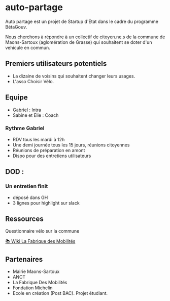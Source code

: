 # auto-partage

Auto partage est un projet de Startup d'Etat dans le cadre du programme BétaGouv.

Nous cherchons à répondre à un collectif de citoyen.ne.s de la commune de Maons-Sartoux (aglomération de Grasse) qui souhaitent se doter d'un vehicule en commun. 

## Premiers utilisateurs potentiels 

- La dizaine de voisins qui souhaitent changer leurs usages.
- L'asso Choisir Vélo. 

## Equipe

- Gabriel : Intra
- Sabine et Elie : Coach

### Rythme Gabriel

- RDV tous les mardi à 12h
- Une demi journée tous les 15 jours, réunions citoyennes
- Réunions de préparation en amont
- Dispo pour des entretiens utilisateurs

## DOD :

### Un entretien finit

- déposé dans GH
- 3 lignes pour highlight sur slack

## Ressources

Questionnaire vélo sur la commune

[📚 Wiki La Fabrique des Mobilités](https://wiki.lafabriquedesmobilites.fr/wiki/Autopartage_entre_voisins)

## Partenaires

- Mairie Maons-Sartoux
- ANCT
- La Fabrique Des Mobilités
- Fondation Michelin
- Ecole en création (Post BAC). Projet étudiant.
